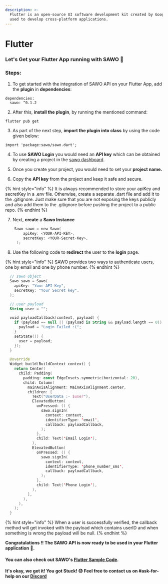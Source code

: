 ```yaml
---
description: >-
  Flutter is an open-source UI software development kit created by Google. It is
  used to develop cross-platform applications.
---
```


# Flutter

### Let's Get your Flutter App running with SAWO 🙌 

### Steps:

1. To get started with the integration of SAWO API on your Flutter App, add the **plugin** in **dependencies**:

```text
dependencies:
  sawo: ^0.1.2
```

2. After this, **install the plugin**, by running the mentioned command:

```text
flutter pub get
```

3. As part of the next step, **import the plugin into class** by using the code given below:

```text
import 'package:sawo/sawo.dart';
```

4. To use **SAWO Login** you would need an **API key** which can be obtained by creating a project in the [sawo dashboard](https://dev.sawolabs.com/). 

5.  Once you create your project, you would need to set your **project name.**

6. Copy the **API key** from the project and keep it safe and secure.

{% hint style="info" %}
It is always recommended to store your apiKey and secretKey in a .env file. Otherwise, create a separate .dart file and add it to the .gitignore. Just make sure that you are not exposing the keys publicly and also add them to the .gitignore before pushing the project to a public repo.
{% endhint %}

7. Next, **create** a **Sawo Instance**

```kotlin
    Sawo sawo = new Sawo(
        apiKey: <YOUR-API-KEY>,
        secretKey: <YOUR-Secret-Key>,
     );
```

8. Use the following code to **redirect** the user to the **login** page.

{% hint style="info" %}
SAWO provides two ways to authenticate users, one by email and one by phone number.
{% endhint %}

```kotlin
  // sawo object
  Sawo sawo = Sawo(
    apiKey: "Your API Key",
    secretKey: "Your Secret key",
  );

  // user payload
  String user = "";

  void payloadCallback(context, payload) {
    if (payload == null || (payload is String && payload.length == 0)) {
      payload = "Login Failed :(";
    }
    setState(() {
      user = payload;
    });
  }

  @override
  Widget build(BuildContext context) {
    return Center(
      child: Padding(
        padding: const EdgeInsets.symmetric(horizontal: 20),
        child: Column(
          mainAxisAlignment: MainAxisAlignment.center,
          children: [
            Text("UserData :- $user"),
            ElevatedButton(
              onPressed: () {
                sawo.signIn(
                  context: context,
                  identifierType: 'email',
                  callback: payloadCallback,
                );
              },
              child: Text('Email Login'),
            ),
            ElevatedButton(
              onPressed: () {
                sawo.signIn(
                  context: context,
                  identifierType: 'phone_number_sms',
                  callback: payloadCallback,
                );
              },
              child: Text('Phone Login'),
            ),
          ],
        ),
      ),
    );
  }

```

{% hint style="info" %}
When a user is successfully verified, the callback method will get invoked with the payload which contains userID and when something is wrong the payload will be null.
{% endhint %}

**Congratulations !! The SAWO API is now ready to be used in your Flutter application** 🤘**.**  

#### You can also check out SAWO's [Flutter Sample Code](https://github.com/sawolabs/flutter-sdk/tree/master/example).

#### It's okay, we get it! You got Stuck! 😞 Feel free to contact us on \#ask-for-help on our [Discord](https://discord.com/invite/TpnCfMUE5P)

